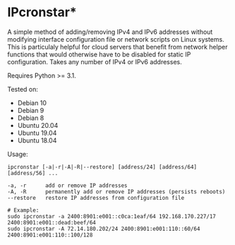 # IPcronstar*

A simple method of adding/removing IPv4 and IPv6 addresses without modifying interface configuration file or network scripts on Linux systems. This is particulaly helpful for cloud servers that benefit from network helper functions that would otherwise have to be disabled for static IP configuration. Takes any number of IPv4 or IPv6 addresses.

Requires Python >= 3.1.

Tested on:
- Debian 10 
- Debian 9 
- Debian 8 
- Ubuntu 20.04
- Ubuntu 19.04 
- Ubuntu 18.04



Usage:
```
ipcronstar [-a|-r|-A|-R|--restore] [address/24] [address/64] [address/56] ...
    
-a, -r      add or remove IP addresses
-A, -R      permanently add or remove IP addresses (persists reboots)
--restore   restore IP addresses from configuration file

# Example:
sudo ipcronstar -a 2400:8901:e001::c0ca:1eaf/64 192.168.170.227/17 2400:8901:e001::dead:beef/64
sudo ipcronstar -A 72.14.180.202/24 2400:8901:e001:110::60/64 2400:8901:e001:110::100/128
```